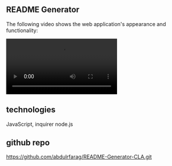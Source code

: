 ## README Generator

The following video shows the web application's appearance and functionality:

![here how to add and delete notes.](/Untitled_%20Feb%203%2C%202023%2010_38%20PM.webm)

## technologies

JavaScript, inquirer node.js

## github repo


https://github.com/abdulrfarag/README-Generator-CLA.git
